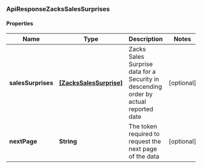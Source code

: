 ### ApiResponseZacksSalesSurprises

#### Properties
Name | Type | Description | Notes
------------ | ------------- | ------------- | -------------
**salesSurprises** | [**[ZacksSalesSurprise]**](ZacksSalesSurprise.md) | Zacks Sales Surprise data for a Security in descending order by actual reported date | [optional] 
**nextPage** | **String** | The token required to request the next page of the data | [optional] 



